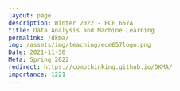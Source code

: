 ```yaml
---
layout: page
description: Winter 2022 - ECE 657A
title: Data Analysis and Machine Learning
permalink: /dkma/
img: /assets/img/teaching/ece657logo.png
Date: 2021-11-30
Meta: Spring 2022
redirect: https://compthinking.github.io/DKMA/
importance: 1221
---
```


